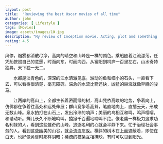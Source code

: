 ```yaml
---
layout: post
title:  "Reviewing the best Oscar movies of all time"
author: john
categories: [ Lifestyle ]
tags: [Movies]
image: assets/images/10.jpg
description: "My review of Inception movie. Acting, plot and something else in this short description."
rating: 4.5
---
```


风停，烟雾都消散尽净，高爽的晴空和山峰是一样的颜色。乘船随着江流漂荡，任凭船按照自己的意愿，时而向东，时而向西。从富阳到桐庐一百里左右，山水奇特独异，天下独一无二。

　　水都是淡青色的，深深的江水清澈见底。游动的鱼和细小的石头，一直看下去，可以看得很清楚，毫无障碍。湍急的水流比箭还快，凶猛的巨浪就像奔腾的骏马。

　　江两岸的高山上，全都生长着密而绿的树，高山凭依高峻的地势，争着向上，仿佛都在争着往高处和远处伸展；群山竞争着高耸，笔直地向上，直插云天，形成无数山峰。泉水拍打在山石上，发出泠泠的响声；美丽的鸟相互和鸣，鸣声嘤嘤，和谐动听。蝉儿长久不断地鸣叫，猿猴千百遍地啼叫不绝。像老鹰一样极力追求功名利禄的人，看到这些雄奇的山峰，追逐名利的心就会平静下来。忙于治理社会事务的人，看到这些幽美的山谷，就会流连忘返。横斜的树木在上面遮蔽着，即使在白天，也好像黄昏时那样阴暗；稀疏的枝条互相掩映，有时可以见到阳光。
